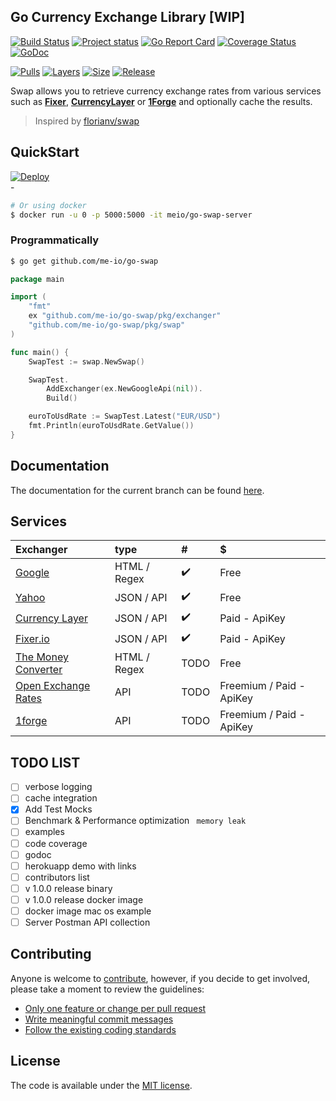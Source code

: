 
## Go Currency Exchange Library [WIP]

[![Build Status](https://travis-ci.org/me-io/go-swap.svg?branch=master)](https://travis-ci.org/me-io/go-swap)
[![Project status](https://img.shields.io/badge/version-0.0.1-green.svg)](https://github.com/me-io/go-swap/releases)
[![Go Report Card](https://goreportcard.com/badge/github.com/me-io/go-swap)](https://goreportcard.com/report/github.com/me-io/go-swap)
[![Coverage Status](https://coveralls.io/repos/github/me-io/go-swap/badge.svg?branch=master)](https://coveralls.io/github/me-io/go-swap?branch=master)
[![GoDoc](https://godoc.org/github.com/me-io/go-swap?status.svg)](https://godoc.org/github.com/me-io/go-swap)


[![Pulls](https://shields.beevelop.com/docker/pulls/meio/go-swap-server.svg?style=flat-square)](https://hub.docker.com/r/meio/go-swap-server)
[![Layers](https://shields.beevelop.com/docker/image/layers/meio/go-swap-server/latest.svg?style=flat-square)](https://hub.docker.com/r/meio/go-swap-server)
[![Size](https://shields.beevelop.com/docker/image/image-size/meio/go-swap-server/latest.svg?style=flat-square)](https://hub.docker.com/r/meio/go-swap-server)
[![Release](https://shields.beevelop.com/github/release/me-io/go-swap.svg?style=flat-square)](https://github.com/me-io/go-swap/releases)


Swap allows you to retrieve currency exchange rates from various services such as **[Fixer](https://fixer.io)**, **[CurrencyLayer](https://currencylayer.com)** or **[1Forge](https://1forge.com)** 
and optionally cache the results. 

> Inspired by [florianv/swap](https://github.com/florianv/swap) 

## QuickStart 

<a href="https://heroku.com/deploy?template=https://github.com/me-io/go-swap">
  <img src="https://www.herokucdn.com/deploy/button.svg" alt="Deploy">
</a>
<br>
-

```bash
# Or using docker  
$ docker run -u 0 -p 5000:5000 -it meio/go-swap-server
```

### Programmatically
```bash
$ go get github.com/me-io/go-swap
```

```go
package main

import (
	"fmt"
	ex "github.com/me-io/go-swap/pkg/exchanger"
	"github.com/me-io/go-swap/pkg/swap"
)

func main() {
	SwapTest := swap.NewSwap()

	SwapTest.
		AddExchanger(ex.NewGoogleApi(nil)).
		Build()

	euroToUsdRate := SwapTest.Latest("EUR/USD")
	fmt.Println(euroToUsdRate.GetValue())
}

```


## Documentation
The documentation for the current branch can be found [here](#documentation).


## Services
|Exchanger|type|#|$|
|:---|:----|:---|:---|
|[Google][1]|HTML / Regex|:heavy_check_mark:|Free|
|[Yahoo][2]|JSON / API|:heavy_check_mark:|Free|
|[Currency Layer][3]|JSON / API| :heavy_check_mark: |Paid - ApiKey|
|[Fixer.io][4]|JSON / API| :heavy_check_mark: |Paid - ApiKey|
|[The Money Converter][5]|HTML / Regex| TODO |Free|
|[Open Exchange Rates][6]|API| TODO |Freemium / Paid - ApiKey|
|[1forge][7]|API| TODO |Freemium / Paid - ApiKey|

[1]: //google.com
[2]: //yahoo.com
[3]: //currencylayer.com
[4]: //fixer.io
[5]: //themoneyconverter.com
[6]: //openexchangerates.org
[7]: //1forge.com

## TODO LIST
- [ ] verbose logging
- [ ] cache integration
- [x] Add Test Mocks
- [ ] Benchmark & Performance optimization ` memory leak`
- [ ] examples
- [ ] code coverage
- [ ] godoc 
- [ ] herokuapp demo with links
- [ ] contributors list 
- [ ] v 1.0.0 release binary
- [ ] v 1.0.0 release docker image
- [ ] docker image mac os example
- [ ] Server Postman API collection 

## Contributing

Anyone is welcome to [contribute](CONTRIBUTING.md), however, if you decide to get involved, please take a moment to review the guidelines:

* [Only one feature or change per pull request](CONTRIBUTING.md#only-one-feature-or-change-per-pull-request)
* [Write meaningful commit messages](CONTRIBUTING.md#write-meaningful-commit-messages)
* [Follow the existing coding standards](CONTRIBUTING.md#follow-the-existing-coding-standards)

## License

The code is available under the [MIT license](LICENSE.md).
